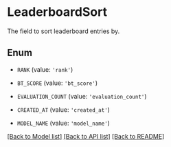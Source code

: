 # LeaderboardSort

The field to sort leaderboard entries by.

## Enum

- `RANK` (value: `'rank'`)

- `BT_SCORE` (value: `'bt_score'`)

- `EVALUATION_COUNT` (value: `'evaluation_count'`)

- `CREATED_AT` (value: `'created_at'`)

- `MODEL_NAME` (value: `'model_name'`)

[[Back to Model list]](../README.md#documentation-for-models) [[Back to API list]](../README.md#documentation-for-api-endpoints) [[Back to README]](../README.md)
